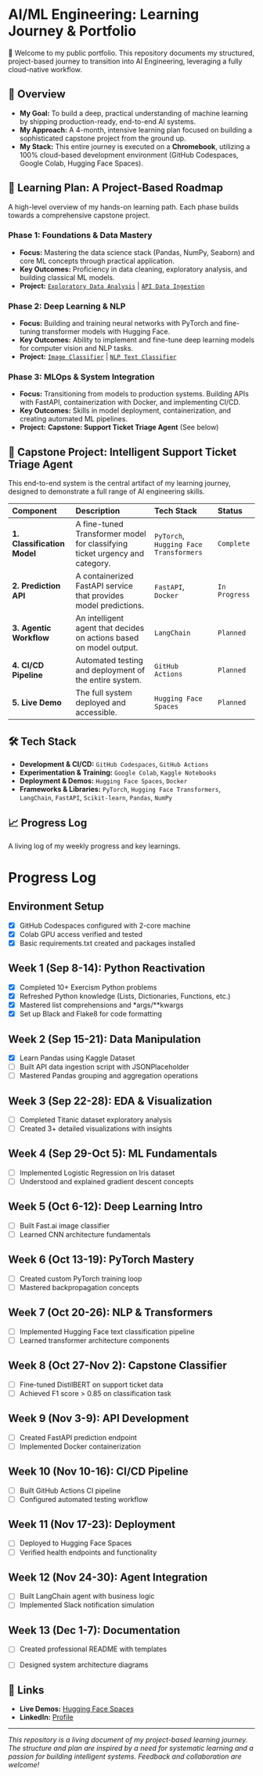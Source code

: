 # AI/ML Engineering: Learning Journey & Portfolio

👋 Welcome to my public portfolio. This repository documents my structured, project-based journey to transition into AI Engineering, leveraging a fully cloud-native workflow.

## 🚀 Overview

- **My Goal:** To build a deep, practical understanding of machine learning by shipping production-ready, end-to-end AI systems.
- **My Approach:** A 4-month, intensive learning plan focused on building a sophisticated capstone project from the ground up.
- **My Stack:** This entire journey is executed on a **Chromebook**, utilizing a 100% cloud-based development environment (GitHub Codespaces, Google Colab, Hugging Face Spaces).

## 📅 Learning Plan: A Project-Based Roadmap

A high-level overview of my hands-on learning path. Each phase builds towards a comprehensive capstone project.

### **Phase 1: Foundations & Data Mastery**
- **Focus:** Mastering the data science stack (Pandas, NumPy, Seaborn) and core ML concepts through practical application.
- **Key Outcomes:** Proficiency in data cleaning, exploratory analysis, and building classical ML models.
- **Project:** [`Exploratory Data Analysis`]() | [`API Data Ingestion`]()

### **Phase 2: Deep Learning & NLP**
- **Focus:** Building and training neural networks with PyTorch and fine-tuning transformer models with Hugging Face.
- **Key Outcomes:** Ability to implement and fine-tune deep learning models for computer vision and NLP tasks.
- **Project:** [`Image Classifier`]() | [`NLP Text Classifier`]()

### **Phase 3: MLOps & System Integration**
- **Focus:** Transitioning from models to production systems. Building APIs with FastAPI, containerization with Docker, and implementing CI/CD.
- **Key Outcomes:** Skills in model deployment, containerization, and creating automated ML pipelines.
- **Project:** **Capstone: Support Ticket Triage Agent** (See below)

## 📂 Capstone Project: Intelligent Support Ticket Triage Agent

This end-to-end system is the central artifact of my learning journey, designed to demonstrate a full range of AI engineering skills.

| Component | Description | Tech Stack | Status |
| :--- | :--- | :--- | :--- |
| **1. Classification Model** | A fine-tuned Transformer model for classifying ticket urgency and category. | `PyTorch`, `Hugging Face Transformers` | `Complete` |
| **2. Prediction API** | A containerized FastAPI service that provides model predictions. | `FastAPI`, `Docker` | `In Progress` |
| **3. Agentic Workflow** | An intelligent agent that decides on actions based on model output. | `LangChain` | `Planned` |
| **4. CI/CD Pipeline** | Automated testing and deployment of the entire system. | `GitHub Actions` | `Planned` |
| **5. Live Demo** | The full system deployed and accessible. | `Hugging Face Spaces` | `Planned` |

## 🛠️ Tech Stack

- **Development & CI/CD:** `GitHub Codespaces`, `GitHub Actions`
- **Experimentation & Training:** `Google Colab`, `Kaggle Notebooks`
- **Deployment & Demos:** `Hugging Face Spaces`, `Docker`
- **Frameworks & Libraries:** `PyTorch`, `Hugging Face Transformers`, `LangChain`, `FastAPI`, `Scikit-learn`, `Pandas`, `NumPy`

## 📈 Progress Log

A living log of my weekly progress and key learnings.

# Progress Log

## Environment Setup
- [x] GitHub Codespaces configured with 2-core machine
- [x] Colab GPU access verified and tested
- [x] Basic requirements.txt created and packages installed

## Week 1 (Sep 8-14): Python Reactivation
- [x] Completed 10+ Exercism Python problems
- [x] Refreshed Python knowledge (Lists, Dictionaries, Functions, etc.)
- [x] Mastered list comprehensions and *args/**kwargs
- [x] Set up Black and Flake8 for code formatting

## Week 2 (Sep 15-21): Data Manipulation
- [x] Learn Pandas using Kaggle Dataset
- [ ] Built API data ingestion script with JSONPlaceholder
- [ ] Mastered Pandas grouping and aggregation operations

## Week 3 (Sep 22-28): EDA & Visualization
- [ ] Completed Titanic dataset exploratory analysis
- [ ] Created 3+ detailed visualizations with insights

## Week 4 (Sep 29-Oct 5): ML Fundamentals
- [ ] Implemented Logistic Regression on Iris dataset
- [ ] Understood and explained gradient descent concepts

## Week 5 (Oct 6-12): Deep Learning Intro
- [ ] Built Fast.ai image classifier
- [ ] Learned CNN architecture fundamentals

## Week 6 (Oct 13-19): PyTorch Mastery
- [ ] Created custom PyTorch training loop
- [ ] Mastered backpropagation concepts

## Week 7 (Oct 20-26): NLP & Transformers
- [ ] Implemented Hugging Face text classification pipeline
- [ ] Learned transformer architecture components

## Week 8 (Oct 27-Nov 2): Capstone Classifier
- [ ] Fine-tuned DistilBERT on support ticket data
- [ ] Achieved F1 score > 0.85 on classification task

## Week 9 (Nov 3-9): API Development
- [ ] Created FastAPI prediction endpoint
- [ ] Implemented Docker containerization

## Week 10 (Nov 10-16): CI/CD Pipeline
- [ ] Built GitHub Actions CI pipeline
- [ ] Configured automated testing workflow

## Week 11 (Nov 17-23): Deployment
- [ ] Deployed to Hugging Face Spaces
- [ ] Verified health endpoints and functionality

## Week 12 (Nov 24-30): Agent Integration
- [ ] Built LangChain agent with business logic
- [ ] Implemented Slack notification simulation

## Week 13 (Dec 1-7): Documentation
- [ ] Created professional README with templates
- [ ] Designed system architecture diagrams


## 🔗 Links

- **Live Demos:** [Hugging Face Spaces]()
- **LinkedIn:** [Profile]()

---

*This repository is a living document of my project-based learning journey. The structure and plan are inspired by a need for systematic learning and a passion for building intelligent systems. Feedback and collaboration are welcome!*
